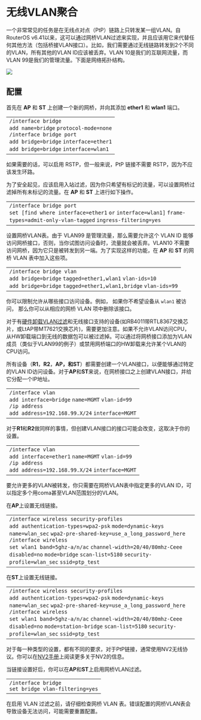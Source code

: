 # 无线VLAN聚合

一个非常常见的任务是在无线点对点（PtP）链路上只转发某一组VLAN。自RouterOS v6.41以来，这可以通过网桥VLAN过滤来实现，并且应该用它来代替任何其他方法（包括桥接VLAN接口）。比如，我们需要通过无线链路转发到2个不同的VLAN，所有其他的VLAN ID应该被丢弃。VLAN 10是我们的互联网流量，而VLAN 99是我们的管理流量。下面是网络拓扑结构。

![](https://help.mikrotik.com/docs/download/attachments/122388482/Wlan_trunk.jpg?version=1&modificationDate=1653919647235&api=v2)

## 配置

首先在 **AP** 和 **ST** 上创建一个新的网桥，并向其添加 **ether1** 和 **wlan1** 端口。

<table border="0" cellpadding="0" cellspacing="0"><tbody><tr><td class="code"><div class="container" title="Hint: double-click to select code"><div class="line number1 index0 alt2" data-bidi-marker="true"><code class="ros constants">/interface bridge</code></div><div class="line number2 index1 alt1" data-bidi-marker="true"><code class="ros functions">add </code><code class="ros value">name</code><code class="ros plain">=bridge</code> <code class="ros value">protocol-mode</code><code class="ros plain">=none</code></div><div class="line number3 index2 alt2" data-bidi-marker="true"><code class="ros constants">/interface bridge port</code></div><div class="line number4 index3 alt1" data-bidi-marker="true"><code class="ros functions">add </code><code class="ros value">bridge</code><code class="ros plain">=bridge</code> <code class="ros value">interface</code><code class="ros plain">=ether1</code></div><div class="line number5 index4 alt2" data-bidi-marker="true"><code class="ros functions">add </code><code class="ros value">bridge</code><code class="ros plain">=bridge</code> <code class="ros value">interface</code><code class="ros plain">=wlan1</code></div></div></td></tr></tbody></table>
  
如果需要的话，可以启用 RSTP，但一般来说，PtP 链接不需要 RSTP，因为不应该发生环路。
  
为了安全起见，应该启用入站过滤，因为你只希望有标记的流量，可以设置网桥过滤掉所有未标记的流量。在 **AP** 和 **ST** 上进行如下操作。

<table border="0" cellpadding="0" cellspacing="0"><tbody><tr><td class="code"><div class="container" title="Hint: double-click to select code"><div class="line number1 index0 alt2" data-bidi-marker="true"><code class="ros constants">/interface bridge port</code></div><div class="line number2 index1 alt1" data-bidi-marker="true"><code class="ros functions">set </code><code class="ros plain">[</code><code class="ros functions">find </code><code class="ros plain">where </code><code class="ros value">interface</code><code class="ros plain">=ether1</code> <code class="ros variable">or</code> <code class="ros value">interface</code><code class="ros plain">=wlan1]</code> <code class="ros value">frame-types</code><code class="ros plain">=admit-only-vlan-tagged</code> <code class="ros value">ingress-filtering</code><code class="ros plain">=yes</code></div></div></td></tr></tbody></table>
  
设置网桥VLAN表。由于 VLAN99 是管理流量，那么需要允许这个 VLAN ID 能够访问网桥接口，否则，当你试图访问设备时，流量就会被丢弃。VLAN10 不需要访问网桥，因为它只是被转发到另一端。为了实现这样的功能，在 **AP** 和 **ST** 的网桥 VLAN 表中加入这些项。
  
<table border="0" cellpadding="0" cellspacing="0"><tbody><tr><td class="code"><div class="container" title="Hint: double-click to select code"><div class="line number1 index0 alt2" data-bidi-marker="true"><code class="ros constants">/interface bridge vlan</code></div><div class="line number2 index1 alt1" data-bidi-marker="true"><code class="ros functions">add </code><code class="ros value">bridge</code><code class="ros plain">=bridge</code> <code class="ros value">tagged</code><code class="ros plain">=ether1,wlan1</code> <code class="ros value">vlan-ids</code><code class="ros plain">=10</code></div><div class="line number3 index2 alt2" data-bidi-marker="true"><code class="ros functions">add </code><code class="ros value">bridge</code><code class="ros plain">=bridge</code> <code class="ros value">tagged</code><code class="ros plain">=ether1,wlan1,bridge</code> <code class="ros value">vlan-ids</code><code class="ros plain">=99</code></div></div></td></tr></tbody></table>
  
你可以限制允许从哪些接口访问设备。例如， 如果你不希望设备从 `wlan1` 被访问， 那么你可以从相应的网桥 VLAN 项中删除该接口。

对于有[硬件卸载VLAN过滤](https://help.mikrotik.com/docs/display/ROS/Bridging+and+Switching#BridgingandSwitching-BridgeHardwareOffloading)和无线接口支持的设备(如RB4011带RTL8367交换芯片，或LtAP带MT7621交换芯片)，需要更加注意。如果不允许VLAN访问CPU，从HW卸载端口到无线的数据包可以被过滤掉。可以通过将网桥接口添加为VLAN成员（类似于VLAN99的例子）或禁用网桥端口的HW卸载来允许某个VLAN的CPU访问。
  
所有设备（**R1**，**R2**，**AP，**和**ST**）都需要创建一个VLAN接口，以便能够通过特定的VLAN ID访问设备。对于**AP**和**ST**来说，在网桥接口之上创建VLAN接口，并给它分配一个IP地址。

<table border="0" cellpadding="0" cellspacing="0"><tbody><tr><td class="code"><div class="container" title="Hint: double-click to select code"><div class="line number1 index0 alt2" data-bidi-marker="true"><code class="ros constants">/interface vlan</code></div><div class="line number2 index1 alt1" data-bidi-marker="true"><code class="ros functions">add </code><code class="ros value">interface</code><code class="ros plain">=bridge</code> <code class="ros value">name</code><code class="ros plain">=MGMT</code> <code class="ros value">vlan-id</code><code class="ros plain">=99</code></div><div class="line number3 index2 alt2" data-bidi-marker="true"><code class="ros constants">/ip address</code></div><div class="line number4 index3 alt1" data-bidi-marker="true"><code class="ros functions">add </code><code class="ros value">address</code><code class="ros plain">=192.168.99.X/24</code> <code class="ros value">interface</code><code class="ros plain">=MGMT</code></div></div></td></tr></tbody></table>

对于**R1**和**R2**做同样的事情，但创建VLAN接口的接口可能会改变，这取决于你的设置。

<table border="0" cellpadding="0" cellspacing="0"><tbody><tr><td class="code"><div class="container" title="Hint: double-click to select code"><div class="line number1 index0 alt2" data-bidi-marker="true"><code class="ros constants">/interface vlan</code></div><div class="line number2 index1 alt1" data-bidi-marker="true"><code class="ros functions">add </code><code class="ros value">interface</code><code class="ros plain">=ether1</code> <code class="ros value">name</code><code class="ros plain">=MGMT</code> <code class="ros value">vlan-id</code><code class="ros plain">=99</code></div><div class="line number3 index2 alt2" data-bidi-marker="true"><code class="ros constants">/ip address</code></div><div class="line number4 index3 alt1" data-bidi-marker="true"><code class="ros functions">add </code><code class="ros value">address</code><code class="ros plain">=192.168.99.X/24</code> <code class="ros value">interface</code><code class="ros plain">=MGMT</code></div></div></td></tr></tbody></table>
  
要允许更多的VLAN被转发，你只需要在网桥VLAN表中指定更多的VLAN ID，可以指定多个用coma甚至VLAN范围划分的VLAN。
  
在**AP**上设置无线链接。

<table border="0" cellpadding="0" cellspacing="0"><tbody><tr><td class="code"><div class="container" title="Hint: double-click to select code"><div class="line number1 index0 alt2" data-bidi-marker="true"><code class="ros constants">/interface wireless security-profiles</code></div><div class="line number2 index1 alt1" data-bidi-marker="true"><code class="ros functions">add </code><code class="ros value">authentication-types</code><code class="ros plain">=wpa2-psk</code> <code class="ros value">mode</code><code class="ros plain">=dynamic-keys</code> <code class="ros value">name</code><code class="ros plain">=wlan_sec</code> <code class="ros value">wpa2-pre-shared-key</code><code class="ros plain">=use_a_long_password_here</code></div><div class="line number3 index2 alt2" data-bidi-marker="true"><code class="ros constants">/interface wireless</code></div><div class="line number4 index3 alt1" data-bidi-marker="true"><code class="ros functions">set </code><code class="ros plain">wlan1 </code><code class="ros value">band</code><code class="ros plain">=5ghz-a/n/ac</code> <code class="ros value">channel-width</code><code class="ros plain">=20/40/80mhz-Ceee</code> <code class="ros value">disabled</code><code class="ros plain">=no</code> <code class="ros value">mode</code><code class="ros plain">=bridge</code> <code class="ros value">scan-list</code><code class="ros plain">=5180</code> <code class="ros value">security-profile</code><code class="ros plain">=wlan_sec</code> <code class="ros value">ssid</code><code class="ros plain">=ptp_test</code></div></div></td></tr></tbody></table>

在**ST**上设置无线链接。

<table border="0" cellpadding="0" cellspacing="0"><tbody><tr><td class="code"><div class="container" title="Hint: double-click to select code"><div class="line number1 index0 alt2" data-bidi-marker="true"><code class="ros constants">/interface wireless security-profiles</code></div><div class="line number2 index1 alt1" data-bidi-marker="true"><code class="ros functions">add </code><code class="ros value">authentication-types</code><code class="ros plain">=wpa2-psk</code> <code class="ros value">mode</code><code class="ros plain">=dynamic-keys</code> <code class="ros value">name</code><code class="ros plain">=wlan_sec</code> <code class="ros value">wpa2-pre-shared-key</code><code class="ros plain">=use_a_long_password_here</code></div><div class="line number3 index2 alt2" data-bidi-marker="true"><code class="ros constants">/interface wireless</code></div><div class="line number4 index3 alt1" data-bidi-marker="true"><code class="ros functions">set </code><code class="ros plain">wlan1 </code><code class="ros value">band</code><code class="ros plain">=5ghz-a/n/ac</code> <code class="ros value">channel-width</code><code class="ros plain">=20/40/80mhz-Ceee</code> <code class="ros value">disabled</code><code class="ros plain">=no</code> <code class="ros value">mode</code><code class="ros plain">=station-bridge</code> <code class="ros value">scan-list</code><code class="ros plain">=5180</code> <code class="ros value">security-profile</code><code class="ros plain">=wlan_sec</code> <code class="ros value">ssid</code><code class="ros plain">=ptp_test</code></div></div></td></tr></tbody></table>
  
对于每一种类型的设置，都有不同的要求，对于PtP链接，通常使用NV2无线协议。你可以在[NV2手册](https://wiki.mikrotik.com/wiki/Manual:Nv2 "Manual:Nv2")上阅读更多关于NV2的信息。

当链接设置好后，你可以在**AP**和**ST**上启用网桥VLAN过滤。

<table border="0" cellpadding="0" cellspacing="0"><tbody><tr><td class="code"><div class="container" title="Hint: double-click to select code"><div class="line number1 index0 alt2" data-bidi-marker="true"><code class="ros constants">/interface bridge</code></div><div class="line number2 index1 alt1" data-bidi-marker="true"><code class="ros functions">set </code><code class="ros plain">bridge </code><code class="ros value">vlan-filtering</code><code class="ros plain">=yes</code></div></div></td></tr></tbody></table>
  
在启用 VLAN 过滤之前，请仔细检查网桥 VLAN 表。错误配置的网桥VLAN表会导致设备无法访问，可能需要重置配置。
